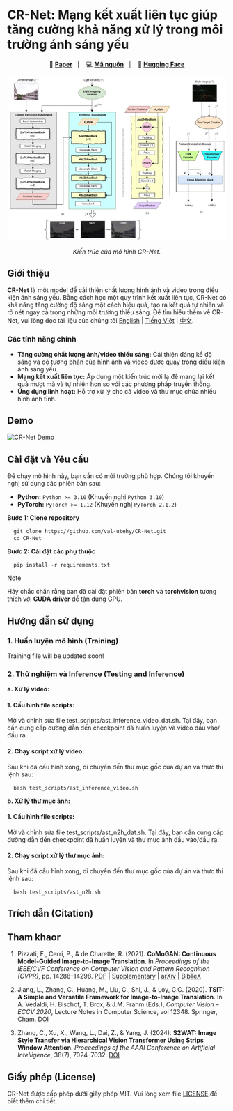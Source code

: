 # CR-Net: Mạng kết xuất liên tục giúp tăng cường khả năng xử lý trong môi trường ánh sáng yếu

<p align="center">
    📄 <a href="link-to-your-paper"><b>Paper</b></a>&nbsp;&nbsp; | &nbsp;&nbsp;
    💻 <a href="https://github.com/val-utehy/CR-Net"><b>Mã nguồn</b></a>&nbsp;&nbsp; | &nbsp;&nbsp;
    🤗 <a href="https://huggingface.co/datasets/datnguyentien204/CR-Net"><b>Hugging Face</b></a>
</p>


<p align="center">
    <img src="structures.jpg" width="800"/>
<p>

<p align="center">
    <em>Kiến trúc của mô hình CR-Net.</em>
<p>


## Giới thiệu

**CR-Net** là một model để cải thiện chất lượng hình ảnh và video trong điều kiện ánh sáng yếu. 
Bằng cách học một quy trình kết xuất liên tục, CR-Net có khả năng tăng cường độ sáng một cách hiệu quả, tạo ra kết quả tự nhiên và rõ nét ngay cả trong những môi trường thiếu sáng.
Để tìm hiểu thêm về CR-Net, vui lòng đọc tài liệu của chúng tôi [English](../README.md) | [Tiếng Việt](README-vi.md) | [中文](README-zh.md).


### Các tính năng chính

*   **Tăng cường chất lượng ảnh/video thiếu sáng:** Cải thiện đáng kể độ sáng và độ tương phản của hình ảnh và video được quay trong điều kiện ánh sáng yếu.
*   **Mạng kết xuất liên tục:** Áp dụng một kiến trúc mới lạ để mang lại kết quả mượt mà và tự nhiên hơn so với các phương pháp truyền thống.
*   **Ứng dụng linh hoạt:** Hỗ trợ xử lý cho cả video và thư mục chứa nhiều hình ảnh tĩnh.
## Demo

![CR-Net Demo](video_demo.gif)


## Cài đặt và Yêu cầu

Để chạy mô hình này, bạn cần có môi trường phù hợp. Chúng tôi khuyến nghị sử dụng các phiên bản sau:

*   **Python:** `Python >= 3.10` (Khuyến nghị `Python 3.10`)
*   **PyTorch:** `PyTorch >= 1.12` (Khuyến nghị `PyTorch 2.1.2`)

**Bước 1: Clone repository**

```shell
  git clone https://github.com/val-utehy/CR-Net.git
  cd CR-Net
```

**Bước 2: Cài đặt các phụ thuộc**

```shell
  pip install -r requirements.txt
```

> [!NOTE]  
> Hãy chắc chắn rằng bạn đã cài đặt phiên bản **torch** và **torchvision** tương thích với **CUDA driver** để tận dụng GPU.


## Hướng dẫn sử dụng

### 1. Huấn luyện mô hình (Training)

Training file will be updated soon!

[//]: # (Để huấn luyện mô hình CR-Net trên bộ dữ liệu của riêng bạn, hãy làm theo các bước sau:)

[//]: # ()
[//]: # (**a. Cấu hình file script huấn luyện:**)

[//]: # ()
[//]: # (Mở và chỉnh sửa file `train_scripts/ast_n2h_dat.sh`. Trong file này, bạn cần chỉ định các đường dẫn quan trọng như đường dẫn đến bộ dữ liệu và nơi lưu checkpoint.)

[//]: # ()
[//]: # (**b. Chạy script huấn luyện:**)

[//]: # ()
[//]: # (Sau khi đã cấu hình xong, di chuyển đến thư mục gốc của dự án và thực thi lệnh sau:)

[//]: # ()
[//]: # (```shell)

[//]: # (    bash train_scripts/ast_n2h_dat.sh)

[//]: # (```)

### 2. Thử nghiệm và Inference (Testing and Inference)
**a. Xử lý video:**
#### 1. Cấu hình file scripts:
Mở và chỉnh sửa file test_scripts/ast_inference_video_dat.sh. Tại đây, bạn cần cung cấp đường dẫn đến checkpoint đã huấn luyện và video đầu vào/đầu ra.
#### 2. Chạy script xử lý video: 
Sau khi đã cấu hình xong, di chuyển đến thư mục gốc của dự án và thực thi lệnh sau:
```shell
  bash test_scripts/ast_inference_video.sh
```

**b. Xử lý thư mục ảnh:**
#### 1. Cấu hình file scripts:
Mở và chỉnh sửa file test_scripts/ast_n2h_dat.sh. Tại đây, bạn cần cung cấp đường dẫn đến checkpoint đã huấn luyện và thư mục ảnh đầu vào/đầu ra.

#### 2. Chạy script xử lý thư mục ảnh:
Sau khi đã cấu hình xong, di chuyển đến thư mục gốc của dự án và thực thi lệnh sau:
```shell
  bash test_scripts/ast_n2h.sh
```


## Trích dẫn (Citation)

[//]: # (```bibtex)

[//]: # (@article{crnet2025,)

[//]: # (    title={CR-Net: A Continuous Rendering Network for Improving Robustness to Low-illumination},)

[//]: # (    author={Tên tác giả 1 and Tên tác giả 2 and ...},)

[//]: # (    journal={Tên hội nghị hoặc tạp chí},)

[//]: # (    year={2025})

[//]: # (})

[//]: # (```)
## Tham khaor

1. Pizzati, F., Cerri, P., & de Charette, R. (2021). **CoMoGAN: Continuous Model-Guided Image-to-Image Translation**. In *Proceedings of the IEEE/CVF Conference on Computer Vision and Pattern Recognition (CVPR)*, pp. 14288–14298. [PDF](#) | [Supplementary](#) | [arXiv](#) | [BibTeX](#)

2. Jiang, L., Zhang, C., Huang, M., Liu, C., Shi, J., & Loy, C.C. (2020). **TSIT: A Simple and Versatile Framework for Image-to-Image Translation**. In A. Vedaldi, H. Bischof, T. Brox, & J.M. Frahm (Eds.), *Computer Vision – ECCV 2020*, Lecture Notes in Computer Science, vol 12348. Springer, Cham. [DOI](https://doi.org/10.1007/978-3-030-58580-8_13)

3. Zhang, C., Xu, X., Wang, L., Dai, Z., & Yang, J. (2024). **S2WAT: Image Style Transfer via Hierarchical Vision Transformer Using Strips Window Attention**. *Proceedings of the AAAI Conference on Artificial Intelligence*, 38(7), 7024–7032. [DOI](https://doi.org/10.1609/aaai.v38i7.28529)


## Giấy phép (License)
CR-Net được cấp phép dưới giấy phép MIT. Vui lòng xem file [LICENSE](../LICENSE) để biết thêm chi tiết.

